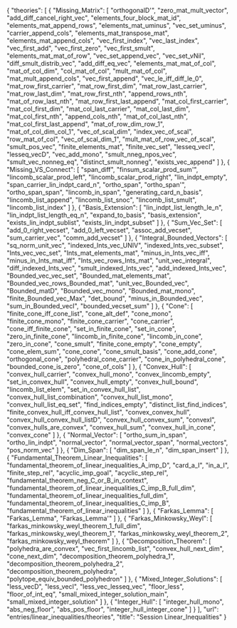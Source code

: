 {
    "theories": [
        {
            "Missing_Matrix": [
                "orthogonalD'",
                "zero_mat_mult_vector",
                "add_diff_cancel_right_vec",
                "elements_four_block_mat_id",
                "elements_mat_append_rows",
                "elements_mat_uminus",
                "vec_set_uminus",
                "carrier_append_cols",
                "elements_mat_transpose_mat",
                "elements_mat_append_cols",
                "vec_first_index",
                "vec_last_index",
                "vec_first_add",
                "vec_first_zero",
                "vec_first_smult",
                "elements_mat_mat_of_row",
                "vec_set_append_vec",
                "vec_set_vNil",
                "diff_smult_distrib_vec",
                "add_diff_eq_vec",
                "elements_mat_mat_of_col",
                "mat_of_col_dim",
                "col_mat_of_col",
                "mult_mat_of_col",
                "mat_mult_append_cols",
                "vec_first_append",
                "vec_le_iff_diff_le_0",
                "mat_row_first_carrier",
                "mat_row_first_dim",
                "mat_row_last_carrier",
                "mat_row_last_dim",
                "mat_row_first_nth",
                "append_rows_nth",
                "mat_of_row_last_nth",
                "mat_row_first_last_append",
                "mat_col_first_carrier",
                "mat_col_first_dim",
                "mat_col_last_carrier",
                "mat_col_last_dim",
                "mat_col_first_nth",
                "append_cols_nth",
                "mat_of_col_last_nth",
                "mat_col_first_last_append",
                "mat_of_row_dim_row_1",
                "mat_of_col_dim_col_1",
                "vec_of_scal_dim",
                "index_vec_of_scal",
                "row_mat_of_col",
                "vec_of_scal_dim_1",
                "mult_mat_of_row_vec_of_scal",
                "smult_pos_vec",
                "finite_elements_mat",
                "finite_vec_set",
                "lesseq_vecI",
                "lesseq_vecD",
                "vec_add_mono",
                "smult_nneg_npos_vec",
                "smult_vec_nonneg_eq",
                "distinct_smult_nonneg",
                "exists_vec_append"
            ]
        },
        {
            "Missing_VS_Connect": [
                "span_diff",
                "finsum_scalar_prod_sum'",
                "lincomb_scalar_prod_left",
                "lincomb_scalar_prod_right",
                "lin_indpt_empty",
                "span_carrier_lin_indpt_card_n",
                "ortho_span",
                "ortho_span'",
                "ortho_span_span",
                "lincomb_in_span",
                "generating_card_n_basis",
                "lincomb_list_append",
                "lincomb_list_snoc",
                "lincomb_list_smult",
                "lincomb_list_index"
            ]
        },
        {
            "Basis_Extension": [
                "lin_indpt_list_length_le_n",
                "lin_indpt_list_length_eq_n",
                "expand_to_basis",
                "basis_extension",
                "exists_lin_indpt_sublist",
                "exists_lin_indpt_subset"
            ]
        },
        {
            "Sum_Vec_Set": [
                "add_0_right_vecset",
                "add_0_left_vecset",
                "assoc_add_vecset",
                "sum_carrier_vec",
                "comm_add_vecset"
            ]
        },
        {
            "Integral_Bounded_Vectors": [
                "sq_norm_unit_vec",
                "indexed_Ints_vec_UNIV",
                "indexed_Ints_vec_subset",
                "Ints_vec_vec_set",
                "Ints_mat_elements_mat",
                "minus_in_Ints_vec_iff",
                "minus_in_Ints_mat_iff",
                "Ints_vec_rows_Ints_mat",
                "unit_vec_integral",
                "diff_indexed_Ints_vec",
                "smult_indexed_Ints_vec",
                "add_indexed_Ints_vec",
                "Bounded_vec_vec_set",
                "Bounded_mat_elements_mat",
                "Bounded_vec_rows_Bounded_mat",
                "unit_vec_Bounded_vec",
                "Bounded_matD",
                "Bounded_vec_mono",
                "Bounded_mat_mono",
                "finite_Bounded_vec_Max",
                "det_bound",
                "minus_in_Bounded_vec",
                "sum_in_Bounded_vecI",
                "bounded_vecset_sum"
            ]
        },
        {
            "Cone": [
                "finite_cone_iff_cone_list",
                "cone_alt_def",
                "cone_mono",
                "finite_cone_mono",
                "finite_cone_carrier",
                "cone_carrier",
                "cone_iff_finite_cone",
                "set_in_finite_cone",
                "set_in_cone",
                "zero_in_finite_cone",
                "lincomb_in_finite_cone",
                "lincomb_in_cone",
                "zero_in_cone",
                "cone_smult",
                "finite_cone_empty",
                "cone_empty",
                "cone_elem_sum",
                "cone_cone",
                "cone_smult_basis",
                "cone_add_cone",
                "orthogonal_cone",
                "polyhedral_cone_carrier",
                "cone_in_polyhedral_cone",
                "bounded_cone_is_zero",
                "cone_of_cols"
            ]
        },
        {
            "Convex_Hull": [
                "convex_hull_carrier",
                "convex_hull_mono",
                "convex_lincomb_empty",
                "set_in_convex_hull",
                "convex_hull_empty",
                "convex_hull_bound",
                "lincomb_list_elem",
                "set_in_convex_hull_list",
                "convex_hull_list_combination",
                "convex_hull_list_mono",
                "convex_hull_list_eq_set",
                "find_indices_empty",
                "distinct_list_find_indices",
                "finite_convex_hull_iff_convex_hull_list",
                "convex_convex_hull",
                "convex_hull_convex_hull_listD",
                "convex_hull_convex_sum",
                "convexI",
                "convex_hulls_are_convex",
                "convex_hull_sum",
                "convex_hull_in_cone",
                "convex_cone"
            ]
        },
        {
            "Normal_Vector": [
                "ortho_sum_in_span",
                "ortho_lin_indpt",
                "normal_vector",
                "normal_vector_span",
                "normal_vectors",
                "pos_norm_vec"
            ]
        },
        {
            "Dim_Span": [
                "dim_span_le_n",
                "dim_span_insert"
            ]
        },
        {
            "Fundamental_Theorem_Linear_Inequalities": [
                "fundamental_theorem_of_linear_inequalities_A_imp_D",
                "card_a_I",
                "in_a_I",
                "finite_step_rel",
                "acyclic_imp_goal",
                "acyclic_step_rel",
                "fundamental_theorem_neg_C_or_B_in_context",
                "fundamental_theorem_of_linear_inequalities_C_imp_B_full_dim",
                "fundamental_theorem_of_linear_inequalities_full_dim",
                "fundamental_theorem_of_linear_inequalities_C_imp_B",
                "fundamental_theorem_of_linear_inequalities"
            ]
        },
        {
            "Farkas_Lemma": [
                "Farkas_Lemma",
                "Farkas_Lemma'"
            ]
        },
        {
            "Farkas_Minkowsky_Weyl": [
                "farkas_minkowsky_weyl_theorem_1_full_dim",
                "farkas_minkowsky_weyl_theorem_1",
                "farkas_minkowsky_weyl_theorem_2",
                "farkas_minkowsky_weyl_theorem"
            ]
        },
        {
            "Decomposition_Theorem": [
                "polyhedra_are_convex",
                "vec_first_lincomb_list",
                "convex_hull_next_dim",
                "cone_next_dim",
                "decomposition_theorem_polyhedra_1",
                "decomposition_theorem_polyhedra_2",
                "decomposition_theorem_polyhedra",
                "polytope_equiv_bounded_polyhedron"
            ]
        },
        {
            "Mixed_Integer_Solutions": [
                "less_vecD",
                "less_vecI",
                "less_vec_lesseq_vec",
                "floor_less",
                "floor_of_int_eq",
                "small_mixed_integer_solution_main",
                "small_mixed_integer_solution"
            ]
        },
        {
            "Integer_Hull": [
                "integer_hull_mono",
                "abs_neg_floor",
                "abs_pos_floor",
                "integer_hull_integer_cone"
            ]
        }
    ],
    "url": "entries/linear_inequalities/theories",
    "title": "Session Linear_Inequalities"
}